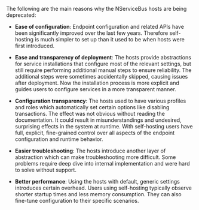 The following are the main reasons why the NServiceBus hosts are being deprecated:

- **Ease of configuration**: Endpoint configuration and related APIs have been significantly improved over the last few years. Therefore self-hosting is much simpler to set up than it used to be when hosts were first introduced.

- **Ease and transparency of deployment**: The hosts provide abstractions for service installations that configure most of the relevant settings, but still require performing additional manual steps to ensure reliability. The additional steps were sometimes accidentally skipped, causing issues after deployment. Now the installation process is more explicit and guides users to configure services in a more transparent manner.

- **Configuration transparency**: The hosts used to have various profiles and roles which automatically set certain options like disabling transactions. The effect was not obvious without reading the documentation. It could result in misunderstandings and undesired, surprising effects in the system at runtime. With self-hosting users have full, explicit, fine-grained control over all aspects of the endpoint configuration and runtime behavior.

- **Easier troubleshooting**: The hosts introduce another layer of abstraction which can make troubleshooting more difficult. Some problems require deep dive into internal implementation and were hard to solve without support.

- **Better performance**: Using the hosts with default, generic settings introduces certain overhead. Users using self-hosting typically observe shorter startup times and less memory consumption. They can also fine-tune configuration to their specific scenarios.

